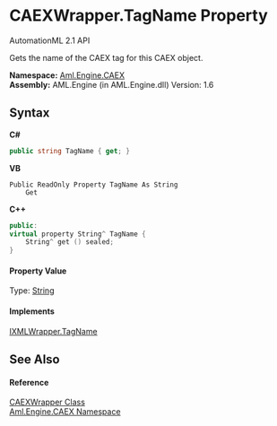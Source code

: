 # CAEXWrapper.TagName Property 
AutomationML 2.1 API 

Gets the name of the CAEX tag for this CAEX object.

**Namespace:**&nbsp;<a href="N_Aml_Engine_CAEX">Aml.Engine.CAEX</a><br />**Assembly:**&nbsp;AML.Engine (in AML.Engine.dll) Version: 1.6

## Syntax

**C#**<br />
``` C#
public string TagName { get; }
```

**VB**<br />
``` VB
Public ReadOnly Property TagName As String
	Get
```

**C++**<br />
``` C++
public:
virtual property String^ TagName {
	String^ get () sealed;
}
```


#### Property Value
Type: <a href="https://docs.microsoft.com/dotnet/api/system.string" target="_parent" rel="noopener noreferrer">String</a>

#### Implements
<a href="P_Aml_Engine_XML_IXMLWrapper_TagName">IXMLWrapper.TagName</a><br />

## See Also


#### Reference
<a href="T_Aml_Engine_CAEX_CAEXWrapper">CAEXWrapper Class</a><br /><a href="N_Aml_Engine_CAEX">Aml.Engine.CAEX Namespace</a><br />